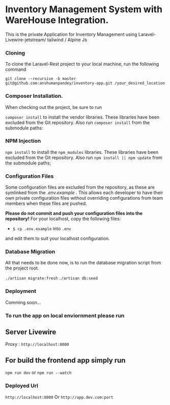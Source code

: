 # Inventory Management System with WareHouse Integration. #
This is the private Application for Inventory Management using Laravel-Livewire-jetstream/ tailwind / Alpine Js 

### Cloning 
To clone the Laravel-Rest project to your local machine, run the following command

`git clone --recursive -b master git@github.com:anshumanpandey/inventory-app.git /your_desired_location`

### Composer Installation. 
When checking out the project, be sure to run

`composer install` to install the vendor libraries. These libraries have been excluded from the Git repository. Also
run `composer install` from the submodule paths:

### NPM Injection 

`npm install` to install the `npm_modules` libraries. These libraries have been excluded from the Git repository. Also
run `npm install || npm update` from the submodule paths;


### Configuration Files

Some configuration files are excluded from the repository, as these are symlinked from the *.env.example* .
This allows each developer to have their own private configuration files without overriding configurations from team
members when these files are pushed.

**Please do not commit and push your configuration files into the repository!** 
For your localhost, copy the following files:

 - `$ cp .env.example` into `.env`

and edit them to suit your localhost configuration.

###  Database Migration
All that needs to be done now, is to run the database migration script from the project root.

`./artisan migrate:fresh`
`./artisan db:seed `

###  Deployment
Comming soon...


### To run the app on local enviornment please run 

## Server Livewire 
Proxy : `http://localhost:8000` 

## For build the frontend app simply run

`npm run dev` or `npm run --watch`

### Deployed Url 
`http://localhost:8000` Or `http://app.dev.com:port`

